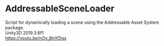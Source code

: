# AddressableSceneLoader
Script for dynamically loading a scene using the Addressable Asset System package.  
Unity3D 2019.3.6f1  
https://youtu.be/nOy_8tnYDgs
